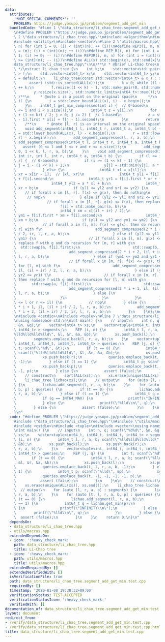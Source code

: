 ```yaml
---
data:
  attributes:
    '*NOT_SPECIAL_COMMENTS*': ''
    PROBLEM: https://judge.yosupo.jp/problem/segment_add_get_min
  bundledCode: "#line 1 \"data_structure/li_chao_tree.segment_add_get_min.test.cpp\"\
    \n#define PROBLEM \"https://judge.yosupo.jp/problem/segment_add_get_min\"\n#line\
    \ 2 \"data_structure/li_chao_tree.hpp\"\n#include <algorithm>\n#include <cassert>\n\
    #include <utility>\n#include <vector>\n#line 2 \"utils/macros.hpp\"\n#define REP(i,\
    \ n) for (int i = 0; (i) < (int)(n); ++ (i))\n#define REP3(i, m, n) for (int i\
    \ = (m); (i) < (int)(n); ++ (i))\n#define REP_R(i, n) for (int i = (int)(n) -\
    \ 1; (i) >= 0; -- (i))\n#define REP3R(i, m, n) for (int i = (int)(n) - 1; (i)\
    \ >= (int)(m); -- (i))\n#define ALL(x) std::begin(x), std::end(x)\n#line 7 \"\
    data_structure/li_chao_tree.hpp\"\n\n/**\n * @brief Li-Chao tree\n * @docs data_structure/li_chao_tree.md\n\
    \ */\nstruct li_chao_tree {\n    int k;\n    std::vector<std::pair<int64_t, int64_t>\
    \ > f;\n    std::vector<int64_t> x;\n    std::vector<int64_t> y;\n    li_chao_tree()\
    \ = default;\n    li_chao_tree(const std::vector<int64_t> & x_) : x(x_) {\n  \
    \      assert (std::is_sorted(ALL(x)));\n        k = 0; while ((1 << k) < x.size())\
    \ ++ k;\n        f.resize((1 << k) - 1, std::make_pair(0, std::numeric_limits<int64_t>::max()));\n\
    \        y.resize(x.size(), std::numeric_limits<int64_t>::max());\n    }\n   \
    \ /**\n     * @note i is a point on the original space\n     */\n    int64_t get_min(int64_t\
    \ i) {\n        i = std::lower_bound(ALL(x), i) - x.begin();\n        return get_min_compressed(i);\n\
    \    }\n    int64_t get_min_compressed(int i) {  // 0-based\n        assert (0\
    \ <= i and i < x.size());\n        int64_t z = y[i];\n        for (int j = (i\
    \ + (1 << k)) / 2; j > 0; j /= 2) {  // 1-based\n            z = std::min(z, f[j\
    \ - 1].first * x[i] + f[j - 1].second);\n        }\n        return z;\n    }\n\
    \    /**\n     * @note [l, r) is an interval on the original space\n     */\n\
    \    void add_segment(int64_t l, int64_t r, int64_t a, int64_t b) {\n        l\
    \ = std::lower_bound(ALL(x), l) - x.begin();\n        r = std::lower_bound(ALL(x),\
    \ r) - x.begin();\n        add_segment_compressed(l, r, a, b);\n    }\n    void\
    \ add_segment_compressed(int64_t l, int64_t r, int64_t a, int64_t b) {\n     \
    \   assert (0 <= l and l <= r and r <= x.size());\n        add_segment_compressed(0,\
    \ 0, 1 << k, l, r, a, b);\n    }\n    void add_segment_compressed(int i, int il,\
    \ int ir, int l, int r, int64_t a, int64_t b) {\n        if (l <= il and ir <=\
    \ r) {  // 0-based\n            if (i >= (1 << k) - 1) {\n                int\
    \ j = i - (1 << k) + 1;\n                y[j] = std::min(y[j], a * x[j] + b);\n\
    \            } else {\n                int64_t xl = x[il];\n                int64_t\
    \ xr = x[ir - 1];  // [xl, xr]\n                int64_t yl1 = f[i].first * xl\
    \ + f[i].second;\n                int64_t yr1 = f[i].first * xr + f[i].second;\n\
    \                int64_t yl2 = a * xl + b;\n                int64_t yr2 = a *\
    \ xr + b;\n                if (yl1 <= yl2 and yr1 <= yr2) {\n                \
    \    // if forall x in [l, r]. f(x) <= g(x), then do nothing\n               \
    \     // nop\n                } else if (yl2 <= yl1 and yr2 <= yr1) {\n      \
    \              // if forall x in [l, r]. g(x) <= f(x), then replace f with g\n\
    \                    f[i] = std::make_pair(a, b);\n                } else {\n\
    \                    int64_t xm = x[(il + ir) / 2];\n                    int64_t\
    \ ym1 = f[i].first * xm + f[i].second;\n                    int64_t ym2 = a *\
    \ xm + b;\n                    if (yl1 <= yl2 and ym1 <= ym2) {\n            \
    \            // if forall x in [l, m]. f(x) <= g(x), then do recursion for [m,\
    \ r] with f\n                        add_segment_compressed(2 * i + 2, (il + ir)\
    \ / 2, ir, l, r, a, b);\n                    } else if (yl2 <= yl1 and ym2 <=\
    \ ym1) {\n                        // if forall x in [l, m]. g(x) <= f(x), then\
    \ replace f with g and do recursion for [m, r] with g\n                      \
    \  std::swap(a, f[i].first);\n                        std::swap(b, f[i].second);\n\
    \                        add_segment_compressed(2 * i + 2, (il + ir) / 2, ir,\
    \ l, r, a, b);\n                    } else if (ym1 <= ym2 and yr1 <= yr2) {\n\
    \                        // if forall x in [m, r]. f(x) <= g(x), then do recursion\
    \ for [l, m] with f\n                        add_segment_compressed(2 * i + 1,\
    \ il, (il + ir) / 2, l, r, a, b);\n                    } else if (ym2 <= ym1 and\
    \ yr2 <= yr1) {\n                        // if forall x in [m, r]. g(x) <= f(x),\
    \ then replace f with g and do recursion for [l, m] with g\n                 \
    \       std::swap(a, f[i].first);\n                        std::swap(b, f[i].second);\n\
    \                        add_segment_compressed(2 * i + 1, il, (il + ir) / 2,\
    \ l, r, a, b);\n                    } else {\n                        assert (false);\n\
    \                    }\n                }\n            }\n        } else if (ir\
    \ <= l or r <= il) {\n            // nop\n        } else {\n            add_segment_compressed(2\
    \ * i + 1, il, (il + ir) / 2, l, r, a, b);\n            add_segment_compressed(2\
    \ * i + 2, (il + ir) / 2, ir, l, r, a, b);\n        }\n    }\n};\n#line 4 \"data_structure/li_chao_tree.segment_add_get_min.test.cpp\"\
    \n#include <cstdio>\n#include <tuple>\n#line 7 \"data_structure/li_chao_tree.segment_add_get_min.test.cpp\"\
    \nusing namespace std;\n\nint main() {\n    // input\n    int n, q; scanf(\"%d%d\"\
    , &n, &q);\n    vector<int64_t> xs;\n    vector<tuple<int64_t, int64_t, int64_t,\
    \ int64_t> > segments;\n    REP (i, n) {\n        int64_t l, r, a, b; scanf(\"\
    %lld%lld%lld%lld\", &l, &r, &a, &b);\n        xs.push_back(l);\n        xs.push_back(r);\n\
    \        segments.emplace_back(l, r, a, b);\n    }\n    vector<tuple<int, int64_t,\
    \ int64_t, int64_t, int64_t, int64_t> > queries;\n    REP (j, q) {\n        int\
    \ t; scanf(\"%d\", &t);\n        if (t == 0) {\n            int64_t l, r, a, b;\
    \ scanf(\"%lld%lld%lld%lld\", &l, &r, &a, &b);\n            xs.push_back(l);\n\
    \            xs.push_back(r);\n            queries.emplace_back(t, l, r, a, b,\
    \ -1);\n        } else if (t == 1) {\n            int64_t p; scanf(\"%lld\", &p);\n\
    \            xs.push_back(p);\n            queries.emplace_back(t, -1, -1, -1,\
    \ -1, p);\n        } else {\n            assert (false);\n        }\n    }\n\n\
    \    // construct\n    sort(ALL(xs));\n    xs.erase(unique(ALL(xs)), xs.end());\n\
    \    li_chao_tree lichao(xs);\n\n    // output\n    for (auto [l, r, a, b] : segments)\
    \ {\n        lichao.add_segment(l, r, a, b);\n    }\n    for (auto [t, l, r, a,\
    \ b, p] : queries) {\n        if (t == 0) {\n            lichao.add_segment(l,\
    \ r, a, b);\n        } else if (t == 1) {\n            int64_t q = lichao.get_min(p);\n\
    \            if (q == INT64_MAX) {\n                printf(\"INFINITY\\n\");\n\
    \            } else {\n                printf(\"%lld\\n\", q);\n            }\n\
    \        } else {\n            assert (false);\n        }\n    }\n    return 0;\n\
    }\n"
  code: "#define PROBLEM \"https://judge.yosupo.jp/problem/segment_add_get_min\"\n\
    #include \"data_structure/li_chao_tree.hpp\"\n#include \"utils/macros.hpp\"\n\
    #include <cstdio>\n#include <tuple>\n#include <vector>\nusing namespace std;\n\
    \nint main() {\n    // input\n    int n, q; scanf(\"%d%d\", &n, &q);\n    vector<int64_t>\
    \ xs;\n    vector<tuple<int64_t, int64_t, int64_t, int64_t> > segments;\n    REP\
    \ (i, n) {\n        int64_t l, r, a, b; scanf(\"%lld%lld%lld%lld\", &l, &r, &a,\
    \ &b);\n        xs.push_back(l);\n        xs.push_back(r);\n        segments.emplace_back(l,\
    \ r, a, b);\n    }\n    vector<tuple<int, int64_t, int64_t, int64_t, int64_t,\
    \ int64_t> > queries;\n    REP (j, q) {\n        int t; scanf(\"%d\", &t);\n \
    \       if (t == 0) {\n            int64_t l, r, a, b; scanf(\"%lld%lld%lld%lld\"\
    , &l, &r, &a, &b);\n            xs.push_back(l);\n            xs.push_back(r);\n\
    \            queries.emplace_back(t, l, r, a, b, -1);\n        } else if (t ==\
    \ 1) {\n            int64_t p; scanf(\"%lld\", &p);\n            xs.push_back(p);\n\
    \            queries.emplace_back(t, -1, -1, -1, -1, p);\n        } else {\n \
    \           assert (false);\n        }\n    }\n\n    // construct\n    sort(ALL(xs));\n\
    \    xs.erase(unique(ALL(xs)), xs.end());\n    li_chao_tree lichao(xs);\n\n  \
    \  // output\n    for (auto [l, r, a, b] : segments) {\n        lichao.add_segment(l,\
    \ r, a, b);\n    }\n    for (auto [t, l, r, a, b, p] : queries) {\n        if\
    \ (t == 0) {\n            lichao.add_segment(l, r, a, b);\n        } else if (t\
    \ == 1) {\n            int64_t q = lichao.get_min(p);\n            if (q == INT64_MAX)\
    \ {\n                printf(\"INFINITY\\n\");\n            } else {\n        \
    \        printf(\"%lld\\n\", q);\n            }\n        } else {\n          \
    \  assert (false);\n        }\n    }\n    return 0;\n}\n"
  dependsOn:
  - data_structure/li_chao_tree.hpp
  - utils/macros.hpp
  extendedDependsOn:
  - icon: ':heavy_check_mark:'
    path: data_structure/li_chao_tree.hpp
    title: Li-Chao tree
  - icon: ':heavy_check_mark:'
    path: utils/macros.hpp
    title: utils/macros.hpp
  extendedRequiredBy: []
  extendedVerifiedWith: []
  isVerificationFile: true
  path: data_structure/li_chao_tree.segment_add_get_min.test.cpp
  requiredBy: []
  timestamp: '2020-01-08 19:38:32+09:00'
  verificationStatus: TEST_ACCEPTED
  verificationStatusIcon: ':heavy_check_mark:'
  verifiedWith: []
documentation_of: data_structure/li_chao_tree.segment_add_get_min.test.cpp
layout: document
redirect_from:
- /verify/data_structure/li_chao_tree.segment_add_get_min.test.cpp
- /verify/data_structure/li_chao_tree.segment_add_get_min.test.cpp.html
title: data_structure/li_chao_tree.segment_add_get_min.test.cpp
---
```

